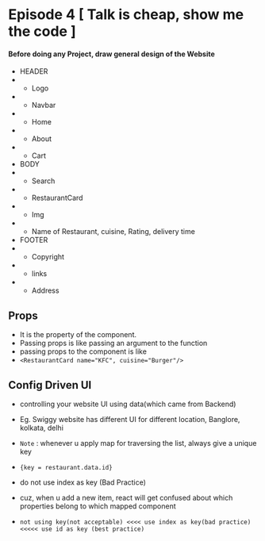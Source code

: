 # Episode 4 [ Talk is cheap, show me the code ]

#### Before doing any Project, draw general design of the Website


 * HEADER
 * - Logo
 * - Navbar
 *  - Home
 *  - About
 *  - Cart
 * BODY
 * - Search
 * - RestaurantCard
 *   - Img
 *   - Name of Restaurant, cuisine, Rating, delivery time
 * FOOTER
 * - Copyright
 * - links
 * - Address


## Props
- It is the property of the component.
- Passing props is like passing an argument to the function
- passing props to the component is like
- `<RestaurantCard name="KFC", cuisine="Burger"/>`


## Config Driven UI
- controlling your website UI using data(which came from Backend)
- Eg. Swiggy website has different UI for different location, Banglore, kolkata, delhi
- `Note` : whenever u apply map for traversing the list, always give a unique key
- `{key = restaurant.data.id}` 
- do not use index as key (Bad Practice)
- cuz, when u add a new item, react will get confused about which properties belong to which mapped component

- `not using key(not acceptable) <<<< use index as key(bad practice) <<<<< use id as key (best practice)`